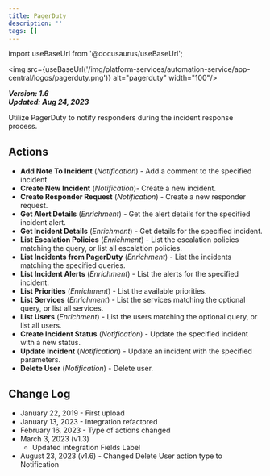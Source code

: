 ```yaml
---
title: PagerDuty
description: ''
tags: []
---
```

import useBaseUrl from '@docusaurus/useBaseUrl';

<img src={useBaseUrl('/img/platform-services/automation-service/app-central/logos/pagerduty.png')} alt="pagerduty" width="100"/>

***Version: 1.6  
Updated: Aug 24, 2023***

Utilize PagerDuty to notify responders during the incident response process.

## Actions

* **Add Note To Incident** (*Notification*) - Add a comment to the specified incident.
* **Create New Incident** (*Notification*)- Create a new incident.
* **Create Responder Request** (*Notification*) - Create a new responder request.
* **Get Alert Details** (*Enrichment*) - Get the alert details for the specified incident alert.
* **Get Incident Details** (*Enrichment*) - Get details for the specified incident.
* **List Escalation Policies** (*Enrichment*) - List the escalation policies matching the query, or list all escalation policies.
* **List Incidents from PagerDuty** (*Enrichment*) - List the incidents matching the specified queries.
* **List Incident Alerts** (*Enrichment*) - List the alerts for the specified incident.
* **List Priorities** (*Enrichment*) - List the available priorities.
* **List Services** (*Enrichment*) - List the services matching the optional query, or list all services.
* **List Users** (*Enrichment*) - List the users matching the optional query, or list all users.
* **Create Incident Status** (*Notification*) - Update the specified incident with a new status.
* **Update Incident** (*Notification*) - Update an incident with the specified parameters.
* **Delete User** (*Notification*) - Delete user.

## Change Log

* January 22, 2019 - First upload
* January 13, 2023 - Integration refactored
* February 16, 2023 - Type of actions changed
* March 3, 2023 (v1.3)
	+ Updated integration Fields Label
* August 23, 2023 (v1.6) - Changed Delete User action type to Notification
